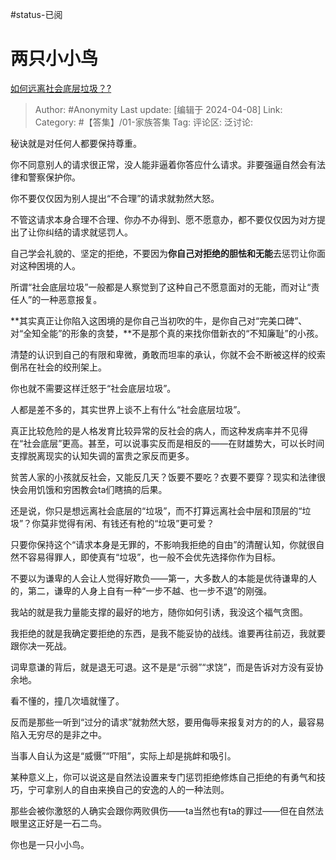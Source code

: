 #status-已阅
# 两只小小鸟
[如何远离社会底层垃圾？?](https://www.zhihu.com/question/406766991/answer/3457803161)

> Author: #Anonymity
> Last update: [编辑于 2024-04-08]
> Link:
> Category: #【答集】/01-家族答集 
> Tag: 
> 评论区:
> 泛讨论:

秘诀就是对任何人都要保持尊重。

你不同意别人的请求很正常，没人能非逼着你答应什么请求。非要强逼自然会有法律和警察保护你。

你不要仅仅因为别人提出“不合理”的请求就勃然大怒。

不管这请求本身合理不合理、你办不办得到、愿不愿意办，都不要仅仅因为对方提出了让你纠结的请求就惩罚人。

自己学会礼貌的、坚定的拒绝，不要因为**你自己对拒绝的胆怯和无能**去惩罚让你面对这种困境的人。

所谓“社会底层垃圾”一般都是人察觉到了这种自己不愿意面对的无能，而对让“责任人”的一种恶意报复。

**其实真正让你陷入这困境的是你自己当初吹的牛，是你自己对“完美口碑”、对“全知全能”的形象的贪婪，**不是那个真的来找你借新衣的“不知廉耻”的小孩。

清楚的认识到自己的有限和卑微，勇敢而坦率的承认，你就不会不断被这样的绞索倒吊在社会的绞刑架上。

你也就不需要这样迁怒于“社会底层垃圾”。

人都是差不多的，其实世界上谈不上有什么“社会底层垃圾”。

真正比较危险的是人格发育比较异常的反社会的病人，而这种发病率并不见得在“社会底层”更高。甚至，可以说事实反而是相反的——在财雄势大，可以长时间支撑脱离现实的认知失调的富贵之家反而更多。

贫苦人家的小孩就反社会，又能反几天？饭要不要吃？衣要不要穿？现实和法律很快会用饥饿和穷困教会ta们瞎搞的后果。

还是说，你只是想远离社会底层的“垃圾”，而不打算远离社会中层和顶层的“垃圾”？你莫非觉得有闲、有钱还有枪的“垃圾”更可爱？

只要你保持这个“请求本身是无罪的，不影响我拒绝的自由”的清醒认知，你就很自然不容易得罪人，即使真有“垃圾”，也一般不会优先选择你作为目标。

不要以为谦卑的人会让人觉得好欺负——第一，大多数人的本能是优待谦卑的人的，第二，谦卑的人身上自有一种“一步不越、也一步不退”的刚强。

我站的就是我力量能支撑的最好的地方，随你如何引诱，我没这个福气贪图。

我拒绝的就是我确定要拒绝的东西，是我不能妥协的战线。谁要再往前迈，我就要跟你决一死战。

词卑意谦的背后，就是退无可退。这不是是“示弱”“求饶”，而是告诉对方没有妥协余地。

看不懂的，撞几次墙就懂了。

反而是那些一听到“过分的请求”就勃然大怒，要用侮辱来报复对方的的人，最容易陷入无穷尽的是非之中。

当事人自认为这是“威慑”“吓阻”，实际上却是挑衅和吸引。

某种意义上，你可以说这是自然法设置来专门惩罚拒绝修炼自己拒绝的有勇气和技巧，宁可拿别人的自由来换自己的安逸的人的一种法则。

那些会被你激怒的人确实会跟你两败俱伤——ta当然也有ta的罪过——但在自然法眼里这正好是一石二鸟。

你也是一只小小鸟。